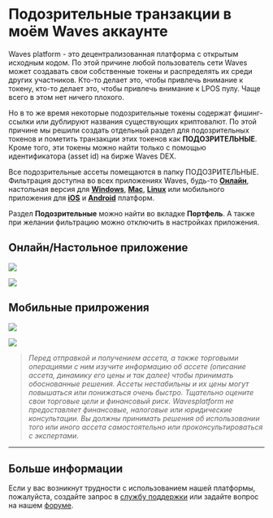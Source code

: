 # Подозрительные транзакции в моём Waves аккаунте

Waves platform - это децентрализованная платформа с открытым исходным кодом. По этой причине любой пользователь сети Waves может создавать свои собственные токены и распределять их среди других участников. Кто-то делает это, чтобы привлечь внимание к токену, кто-то делает это, чтобы привлечь внимание к LPOS пулу. Чаще всего в этом нет ничего плохого.

Но в то же время некоторые подозрительные токены содержат фишинг-ссылки или дублируют названия существующих криптовалют. По этой причине мы решили создать отдельный раздел для подозрительных токенов и пометить транзакции этих токенов как **ПОДОЗРИТЕЛЬНЫЕ**. Кроме того, эти токены можно найти только с помощью идентификатора (asset id) на бирже Waves DEX.

Все подозрительные ассеты помещаются в папку ПОДОЗРИТЕЛЬНЫЕ. Фильтрация доступна во всех приложениях Waves, будь-то [**Онлайн**](https://client.wavesplatform.com), настольная версия для [**Windows**](https://wavesplatform.com/WavesClient-win.zip), [**Mac**](https://wavesplatform.com/WavesClient-mac.dmg), [**Linux**](https://wavesplatform.com/WavesClient-linux.deb) или мобильного приложения для [**iOS**](https://itunes.apple.com/us/app/waves-wallet/id1233158971) и [**Android**](https://play.google.com/store/apps/details?id=com.wavesplatform.wallet) платформ.

Раздел **Подозрительные** можно найти во вкладке **Портфель**. А также при желании фильтрацию можно отключить в настройках приложения.

## Онлайн/Настольное приложение

![](/_assets/spam_tx_01.png)

![](/_assets/spam_tx_02.png)

## Мобильные прилрожения

![](/_assets/spam_tx_03.png)

![](/_assets/spam_tx_04.png)

> *Перед отправкой и получением ассета, а также торговыми операциями с ним изучите информацию об ассете (описание ассета, динамику его цены и так далее) чтобы принимать обоснованные решения. Ассеты нестабильны и их цены могут повышаться или понижаться очень быстро. Тщательно оцените свои торговые цели и финансовый риск.
Wavesplatform не предоставляет финансовые, налоговые или юридические консультации. Вы должны принимать решения об использовании того или иного ассета самостоятельно или проконсультироваться с экспертами*.

___

## Больше информации

Если у вас возникнут трудности с использованием нашей платформы, пожалуйста, создайте запрос в [службу поддержки](https://support.wavesplatform.com/) или задайте вопрос на нашем [форуме](https://forum.wavesplatform.com/).
